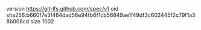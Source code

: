 version https://git-lfs.github.com/spec/v1
oid sha256:b660f7e3f464dad56e94fb6f1cb56849ae1f49df3c602445f2c79f1a38b008cd
size 1002
